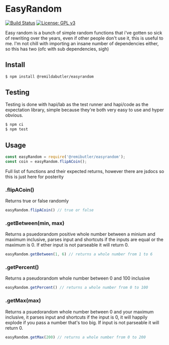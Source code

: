 # EasyRandom
[![Build Status](https://travis-ci.org/ctrlaltcookie/easyrandom.svg?branch=master)](https://travis-ci.org/ctrlaltcookie/easyrandom)
[![License: GPL v3](https://img.shields.io/badge/License-GPLv3-blue.svg)](https://www.gnu.org/licenses/gpl-3.0)

Easy random is a bunch of simple random functions that i've gotten so sick of rewriting over the years, even if other people don't use it, this is useful to me. I'm not chill with importing an insane number of dependencies either, so this has two (ofc with sub dependencies, sigh)

## Install

```bash
$ npm install @remildabutler/easyrandom
```

## Testing

Testing is done with hapi/lab as the test runner and hapi/code as the expectation library, simple because they're both very easy to use and hyper obvious.

```bash
$ npm ci
$ npm test
```

## Usage

```javascript
const easyRandom = require('@remibutler/easyrandom');
const coin = easyRandom.flipACoin();
```

Full list of functions and their expected returns, however there are jsdocs so this is just here for posterity

### .flipACoin()

Returns true or false randomly

```javascript
easyRandom.flipACoin() // true or false
```

### .getBetween(min, max)

Returns a psuedorandom positive whole number between a minium and maximum inclusive, parses input and shortcuts if the inputs are equal or the maximum is 0. If ether input is not parseable it will return 0.

```javascript
easyRandom.getBetween(1, 6) // returns a whole number from 1 to 6
```

### .getPercent()

Returns a pseudorandom whole number between 0 and 100 inclusive

```javascript
easyRandom.getPercent() // returns a whole number from 0 to 100
```

### .getMax(max)

Returns a psuedorandom whole number between 0 and your maximum inclusive, it parses input and shortcuts if the input is 0, it will happily explode if you pass a number that's too big. If input is not parseable it will return 0.

```javascript
easyRandom.getMax(200) // returns a whole number from 0 to 200
```
